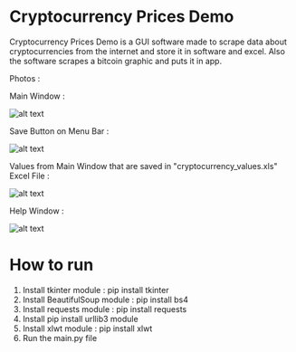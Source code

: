 # Cryptocurrency Prices Demo

Cryptocurrency Prices Demo is a GUI software made to scrape data about cryptocurrencies from the internet and store it in software and excel. Also the software scrapes a bitcoin graphic and puts it in app.


Photos : 

Main Window : 

![alt text](https://github.com/nikolakosticc/cryptocurrency-prices-demo/blob/main/images/home_photo.png)

Save Button on Menu Bar : 

![alt text](https://github.com/nikolakosticc/cryptocurrency-prices-demo/blob/main/images/save_photo.png)

Values from Main Window that are saved in "cryptocurrency_values.xls" Excel File : 

![alt text](https://github.com/nikolakosticc/cryptocurrency-prices-demo/blob/main/images/excel_photo.png)

Help Window : 

![alt text](https://github.com/nikolakosticc/cryptocurrency-prices-demo/blob/main/images/help_photo.png)


# How to run

1. Install tkinter module : pip install tkinter
2. Install BeautifulSoup module : pip install bs4
3. Install requests module : pip install requests
4. Install pip install urllib3 module
5. Install xlwt module : pip install xlwt
6. Run the main.py file
